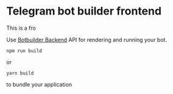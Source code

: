 # Telegram bot builder frontend

This is a fro

Use [Botbuilder Backend](https://github.com/nickyfoster/tgbotbuilder) API for rendering and running your bot.

```
npm run build
```

or

```
yarn build
```

to bundle your application
